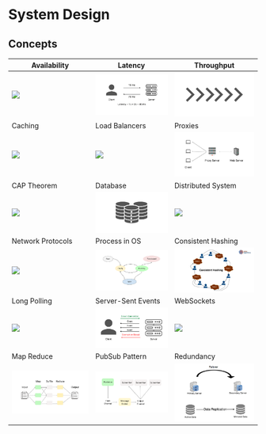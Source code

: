 # System Design

## Concepts

| Availability | Latency | Throughput |
|-|-|-|
| ![](./concepts/availability/assets/availability-system-design-concept-cover.svg) | ![](./concepts/latency/assets/latency.svg) | ![](./concepts/throughput/assets/throughput.svg) |
| Caching | Load Balancers | Proxies |
| ![](./concepts/caching/assets/caching-system-design-interview-concept-cover.svg) | ![](./concepts/load-balancers/assets/load-balancers.svg) | ![](./concepts/proxies/assets/proxies.svg) |
| CAP Theorem | Database | Distributed System |
| ![](./concepts/cap-theorem/assets/cap-theorem-in-rdbms.svg) | ![](./concepts/databases/assets/database.svg) | ![](./concepts/distributed-system/assets/distributed-systems.jpg)
| Network Protocols | Process in OS | Consistent Hashing |
| ![](./concepts/network-protocols/assets/network-protocols.svg) | ![](./concepts/others/process-in-os/assets/process.svg) | ![](./concepts/consistent-hashing/assets/consistent-hashing.jpg) |
| Long Polling | Server-Sent Events | WebSockets |
| ![](./concepts/others/long-polling/assets/long-polling-cover.svg) | ![](./concepts/others/sse/assets/sse.svg) | ![](./concepts/others/websockets/assets/websocket.avif) |
| Map Reduce | PubSub Pattern | Redundancy |
| ![](./concepts/others/mapreduce/assets/mapreduce.svg) | ![](./concepts/others/pubsub-pattern/assets/pubsub.svg) | ![](./concepts/others/redundancy/assets/redundancy.png)